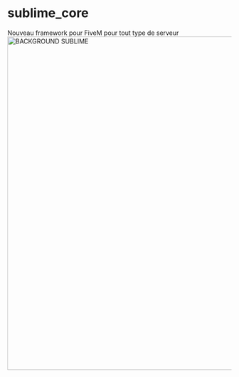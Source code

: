 # sublime_core
Nouveau framework pour FiveM pour tout type de serveur
<img width="750" alt="BACKGROUND SUBLIME" src="https://user-images.githubusercontent.com/77354422/222450338-175e3e9d-d6f0-4521-adc8-0e5b737ceb2f.png">
